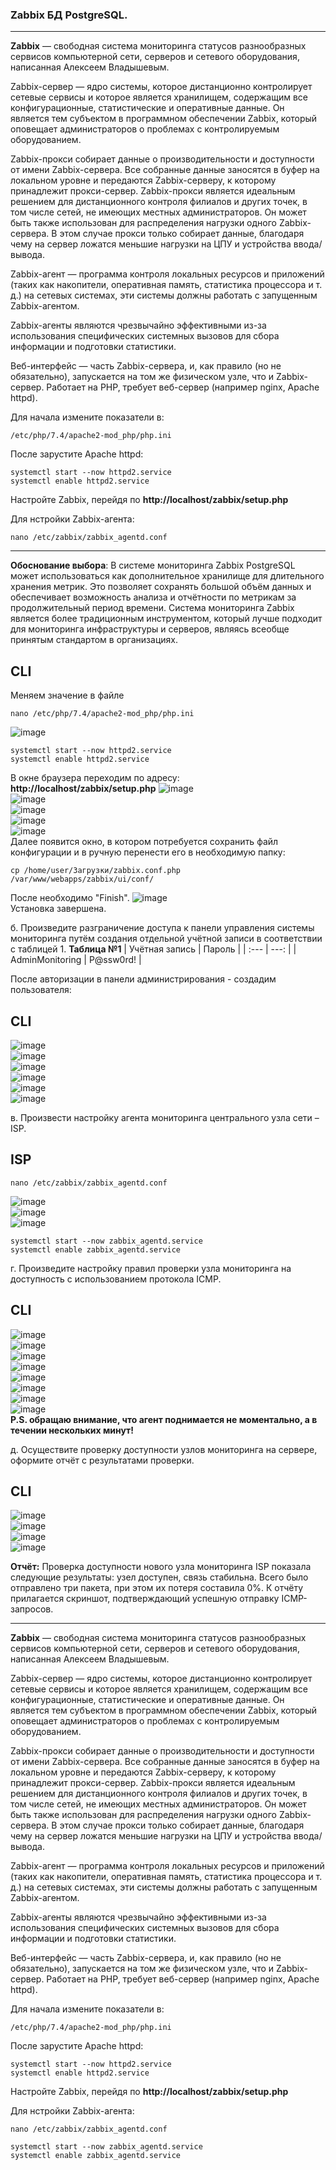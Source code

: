 ### Zabbix БД PostgreSQL.
___________________________________________________________________________________________________
**Zabbix** — свободная система мониторинга статусов разнообразных сервисов компьютерной сети, серверов и сетевого оборудования, написанная Алексеем Владышевым.

Zabbix-сервер — ядро системы, которое дистанционно контролирует сетевые сервисы и которое является хранилищем, содержащим все конфигурационные, статистические и оперативные данные. Он является тем субъектом в программном обеспечении Zabbix, который оповещает администраторов о проблемах с контролируемым оборудованием.

Zabbix-прокси собирает данные о производительности и доступности от имени Zabbix-сервера. Все собранные данные заносятся в буфер на локальном уровне и передаются Zabbix-серверу, к которому принадлежит прокси-сервер. Zabbix-прокси является идеальным решением для дистанционного контроля филиалов и других точек, в том числе сетей, не имеющих местных администраторов. Он может быть также использован для распределения нагрузки одного Zabbix-сервера. В этом случае прокси только собирает данные, благодаря чему на сервер ложатся меньшие нагрузки на ЦПУ и устройства ввода/вывода.

Zabbix-агент — программа контроля локальных ресурсов и приложений (таких как накопители, оперативная память, статистика процессора и т. д.) на сетевых системах, эти системы должны работать с запущенным Zabbix-агентом.

Zabbix-агенты являются чрезвычайно эффективными из-за использования специфических системных вызовов для сбора информации и подготовки статистики.

Веб-интерфейс — часть Zabbix-сервера, и, как правило (но не обязательно), запускается на том же физическом узле, что и Zabbix-сервер. Работает на PHP, требует веб-сервер (например nginx, Apache httpd).

Для начала измените показатели в: 
```
/etc/php/7.4/apache2-mod_php/php.ini
```

После зарустите Apache httpd:
```
systemctl start --now httpd2.service
systemctl enable httpd2.service
```
Настройте Zabbix, перейдя по **http://localhost/zabbix/setup.php**

Для нстройки Zabbix-агента:
```
nano /etc/zabbix/zabbix_agentd.conf
```
___________________________________________________________________________________________________
**Обоснование выбора**: 
В системе мониторинга Zabbix PostgreSQL может использоваться как дополнительное хранилище для длительного хранения метрик. Это позволяет сохранять большой объём данных и обеспечивает возможность анализа и отчётности по метрикам за продолжительный период времени. Система мониторинга Zabbix является более традиционным инструментом, который лучше подходит для мониторинга инфраструктуры и серверов, являясь всеобще принятым стандартом в организациях.
## **CLI**
Меняем значение в файле
```
nano /etc/php/7.4/apache2-mod_php/php.ini
```
![image](https://github.com/NyashMan/DEMO2024/assets/1348639/42eda88f-3429-4b5c-bab3-6a919cc03d73)  
```
systemctl start --now httpd2.service
systemctl enable httpd2.service
```

В окне браузера переходим по адресу: **http://localhost/zabbix/setup.php**
![image](https://github.com/NyashMan/DEMO2024/assets/1348639/d945e049-9a08-4d14-8b3d-58606eb9e9e3)  
![image](https://github.com/NyashMan/DEMO2024/assets/1348639/e932df06-db77-4978-9f4a-5210f09e256c)  
![image](https://github.com/NyashMan/DEMO2024/assets/1348639/5901e712-a4f5-4a60-86cd-fc7a60cf9c1b)  
![image](https://github.com/NyashMan/DEMO2024/assets/1348639/2b8dff21-9dc5-42da-991e-4fa09e552a36)  
![image](https://github.com/NyashMan/DEMO2024/assets/1348639/ddb21b6e-1a8f-435f-a6a5-d1223762b0aa)  
Далее появится окно, в котором потребуется сохранить файл конфигурации и в ручную перенести его в необходимую папку:
```
cp /home/user/Загрузки/zabbix.conf.php /var/www/webapps/zabbix/ui/conf/
```
После необходимо "Finish".
![image](https://github.com/NyashMan/DEMO2024/assets/1348639/6460b520-3ef1-488f-b83d-91f6a263be11)  
Установка завершена.

б. Произведите разграничение доступа к панели управления системы мониторинга путём создания отдельной учётной записи в соответствии с таблицей 1.
**Таблица №1**
| Учётная запись | Пароль | 
| :---         |     ---:      | 
| AdminMonitoring   | P@ssw0rd!     |  

После авторизации в панели администрирования - создадим пользователя:
## **CLI**

![image](https://github.com/NyashMan/DEMO2024/assets/1348639/6b51d7c8-c45d-464c-986f-8b26a2c4547b)  
![image](https://github.com/NyashMan/DEMO2024/assets/1348639/a98a2ea0-35c5-4a54-8b1d-94570f347362)  
![image](https://github.com/NyashMan/DEMO2024/assets/1348639/a5d04fd4-e45a-4368-afdf-556baf8d94b6)  
![image](https://github.com/NyashMan/DEMO2024/assets/1348639/5fbafe46-5708-4d8b-bbc9-efaa45d8caad)  
![image](https://github.com/NyashMan/DEMO2024/assets/1348639/2d1677ac-7a10-4810-9748-021b5b74fa9a)  
![image](https://github.com/NyashMan/DEMO2024/assets/1348639/de5ea380-f6ba-4ae5-ac78-e80b00ec29ac)  

в. Произвести настройку агента мониторинга центрального узла сети – ISP.

## **ISP**
```
nano /etc/zabbix/zabbix_agentd.conf
```
![image](https://github.com/NyashMan/DEMO2024/assets/1348639/e66dd889-773a-48cf-a975-4b3897656d3b)  
![image](https://github.com/NyashMan/DEMO2024/assets/1348639/95ad12bd-d3e3-467e-9187-467f91cdacee)  
![image](https://github.com/NyashMan/DEMO2024/assets/1348639/345597c6-7918-4500-9a61-3d27ca490c6f)  

```
systemctl start --now zabbix_agentd.service
systemctl enable zabbix_agentd.service
```

г. Произведите настройку правил проверки узла мониторинга на доступность с использованием протокола ICMP.

## **CLI**  
![image](https://github.com/NyashMan/DEMO2024/assets/1348639/2801bb0b-c28f-4616-b452-807eba15a720)  
![image](https://github.com/NyashMan/DEMO2024/assets/1348639/2f0285e8-c2ed-4964-b92d-14375eaddd20)  
![image](https://github.com/NyashMan/DEMO2024/assets/1348639/7cee221c-a4ec-49f8-b623-1ac9298c5241)  
![image](https://github.com/NyashMan/DEMO2024/assets/1348639/a41b1dd5-6e8f-40f1-8cb6-96a199aac736)  
![image](https://github.com/NyashMan/DEMO2024/assets/1348639/63501779-5b99-481c-aaa6-121a2247130d)  
![image](https://github.com/NyashMan/DEMO2024/assets/1348639/720ee50a-7544-476d-9a83-cae4fa74b110)  
![image](https://github.com/NyashMan/DEMO2024/assets/1348639/66497307-9fba-4e1a-b496-24c5bc4a1d33)  
![image](https://github.com/NyashMan/DEMO2024/assets/1348639/1e732a5a-c628-46ed-a702-ed0e040800f8)  
**P.S. обращаю внимание, что агент поднимается не моментально, а в течении нескольких минут!**

д. Осуществите проверку доступности узлов мониторинга на сервере, оформите отчёт с результатами проверки.

## **CLI**
![image](https://github.com/NyashMan/DEMO2024/assets/1348639/53656215-c2d8-4994-be33-7e72f57996f0)  
![image](https://github.com/NyashMan/DEMO2024/assets/1348639/a2ea25fc-2afc-43d1-b660-4cefbeec01e4)  
![image](https://github.com/NyashMan/DEMO2024/assets/1348639/38dea2e6-1127-49be-9875-25bac8dae780)  
![image](https://github.com/NyashMan/DEMO2024/assets/1348639/426de2d1-00bb-48d2-91eb-0f2fefa2024d)  

**Отчёт:** 
Проверка доступности нового узла мониторинга ISP показала следующие результаты: узел доступен, связь стабильна. Всего было отправлено три пакета, при этом их потеря составила 0%. 
К отчёту прилагается скриншот, подтверждающий успешную отправку ICMP-запросов.


___________________________________________________________________________________________________
**Zabbix** — свободная система мониторинга статусов разнообразных сервисов компьютерной сети, серверов и сетевого оборудования, написанная Алексеем Владышевым.

Zabbix-сервер — ядро системы, которое дистанционно контролирует сетевые сервисы и которое является хранилищем, содержащим все конфигурационные, статистические и оперативные данные. Он является тем субъектом в программном обеспечении Zabbix, который оповещает администраторов о проблемах с контролируемым оборудованием.

Zabbix-прокси собирает данные о производительности и доступности от имени Zabbix-сервера. Все собранные данные заносятся в буфер на локальном уровне и передаются Zabbix-серверу, к которому принадлежит прокси-сервер. Zabbix-прокси является идеальным решением для дистанционного контроля филиалов и других точек, в том числе сетей, не имеющих местных администраторов. Он может быть также использован для распределения нагрузки одного Zabbix-сервера. В этом случае прокси только собирает данные, благодаря чему на сервер ложатся меньшие нагрузки на ЦПУ и устройства ввода/вывода.

Zabbix-агент — программа контроля локальных ресурсов и приложений (таких как накопители, оперативная память, статистика процессора и т. д.) на сетевых системах, эти системы должны работать с запущенным Zabbix-агентом.

Zabbix-агенты являются чрезвычайно эффективными из-за использования специфических системных вызовов для сбора информации и подготовки статистики.

Веб-интерфейс — часть Zabbix-сервера, и, как правило (но не обязательно), запускается на том же физическом узле, что и Zabbix-сервер. Работает на PHP, требует веб-сервер (например nginx, Apache httpd).

Для начала измените показатели в: 
```
/etc/php/7.4/apache2-mod_php/php.ini
```

После зарустите Apache httpd:
```
systemctl start --now httpd2.service
systemctl enable httpd2.service
```
Настройте Zabbix, перейдя по **http://localhost/zabbix/setup.php**

Для нстройки Zabbix-агента:
```
nano /etc/zabbix/zabbix_agentd.conf
```

```
systemctl start --now zabbix_agentd.service
systemctl enable zabbix_agentd.service
```
